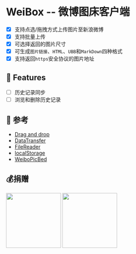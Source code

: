# WeiBox -- 微博图床客户端

- [x] 支持点选/拖拽方式上传图片至新浪微博
- [x] 支持批量上传
- [x] 可选择返回的图片尺寸
- [x] 可生成`图片链接`、`HTML`、`UBB`和`MarkDown`四种格式
- [x] 支持返回`https`安全协议的图片地址

## 🚀 Features
- [ ] 历史记录同步
- [ ] 浏览和删除历史记录

## 🔗 参考  
- [Drag and drop](https://developer.mozilla.org/en-US/docs/Web/Guide/HTML/Drag_and_drop)  
- [DataTransfer](https://developer.mozilla.org/en-US/docs/Web/API/DataTransfer)  
- [FileReader](https://developer.mozilla.org/en/docs/Web/API/FileReader)  
- [localStorage](https://developer.mozilla.org/en/docs/Web/API/Window/localStorage)  
- [WeiboPicBed](https://github.com/suxiaogang/WeiboPicBed)

## 💰捐赠  
<img width="150px" src="http://ww1.sinaimg.cn/large/006qRazegy1fji201rguwj308m08mdib.jpg">
<img width="150px" src="http://ww1.sinaimg.cn/large/006qRazegy1fji201qzfnj308m08m3zy.jpg">


